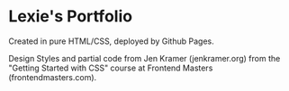 # Lexie's Portfolio
Created in pure HTML/CSS, deployed by Github Pages.

Design Styles and partial code from Jen Kramer (jenkramer.org) from the "Getting Started with CSS" course at Frontend Masters (frontendmasters.com).


